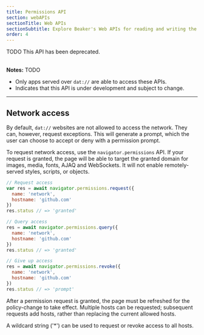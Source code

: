 ```yaml
---
title: Permissions API
section: webAPIs
sectionTitle: Web APIs
sectionSubtitle: Explore Beaker's Web APIs for reading and writing the peer-to-peer filesystem
order: 4
---
```


<div class="card danger">
  <div class="card-body">
    TODO
    <i class="fa fa-exclamation-triangle" aria-hidden="true"></i> This API has been deprecated.
  </div>
</div>

<br>

**Notes:**
TODO

- Only apps served over `dat://` are able to access these APIs.
- <i class="fa fa-flask"></i> Indicates that this API is under development and subject to change.

---

## Network access

By default, `dat://` websites are not allowed to access the network. They can,
however, request exceptions. This will generate a prompt, which the user can
choose to accept or deny with a permission prompt.

To request network access, use the `navigator.permissions` API. If your
request is granted, the page will be able to target the granted domain for
images, media, fonts, AJAQ and WebSockets. It will not enable remotely-served
styles, scripts, or objects.

```js
// Request access
var res = await navigator.permissions.request({
  name: 'network',
  hostname: 'github.com'
})
res.status // => 'granted'

// Query access
res = await navigator.permissions.query({
  name: 'network',
  hostname: 'github.com'
})
res.status // => 'granted'

// Give up access
res = await navigator.permissions.revoke({
  name: 'network',
  hostname: 'github.com'
})
res.status // => 'prompt'
```

After a permission request is granted, the page must be refreshed for the
policy-change to take effect. Multiple hosts can be requested; subsequent
requests add hosts, rather than replacing the current allowed hosts.

A wildcard string ('*') can be used to request or revoke access to all hosts.
